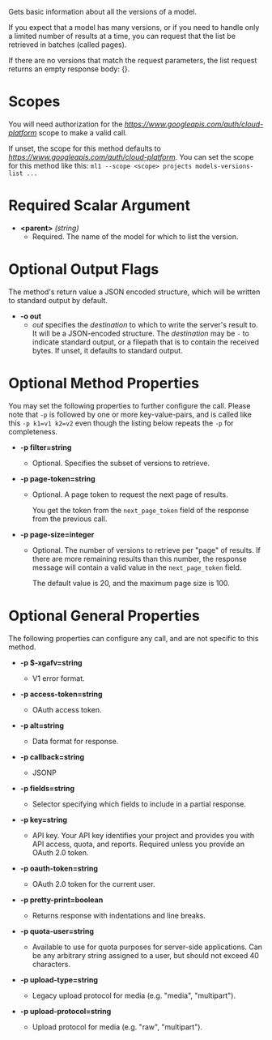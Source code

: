 Gets basic information about all the versions of a model.

If you expect that a model has many versions, or if you need to handle
only a limited number of results at a time, you can request that the list
be retrieved in batches (called pages).

If there are no versions that match the request parameters, the list
request returns an empty response body: {}.
# Scopes

You will need authorization for the *https://www.googleapis.com/auth/cloud-platform* scope to make a valid call.

If unset, the scope for this method defaults to *https://www.googleapis.com/auth/cloud-platform*.
You can set the scope for this method like this: `ml1 --scope <scope> projects models-versions-list ...`
# Required Scalar Argument
* **&lt;parent&gt;** *(string)*
    - Required. The name of the model for which to list the version.

# Optional Output Flags

The method's return value a JSON encoded structure, which will be written to standard output by default.

* **-o out**
    - *out* specifies the *destination* to which to write the server's result to.
      It will be a JSON-encoded structure.
      The *destination* may be `-` to indicate standard output, or a filepath that is to contain the received bytes.
      If unset, it defaults to standard output.
# Optional Method Properties

You may set the following properties to further configure the call. Please note that `-p` is followed by one 
or more key-value-pairs, and is called like this `-p k1=v1 k2=v2` even though the listing below repeats the
`-p` for completeness.

* **-p filter=string**
    - Optional. Specifies the subset of versions to retrieve.

* **-p page-token=string**
    - Optional. A page token to request the next page of results.
        
        You get the token from the `next_page_token` field of the response from
        the previous call.

* **-p page-size=integer**
    - Optional. The number of versions to retrieve per &#34;page&#34; of results. If
        there are more remaining results than this number, the response message
        will contain a valid value in the `next_page_token` field.
        
        The default value is 20, and the maximum page size is 100.

# Optional General Properties

The following properties can configure any call, and are not specific to this method.

* **-p $-xgafv=string**
    - V1 error format.

* **-p access-token=string**
    - OAuth access token.

* **-p alt=string**
    - Data format for response.

* **-p callback=string**
    - JSONP

* **-p fields=string**
    - Selector specifying which fields to include in a partial response.

* **-p key=string**
    - API key. Your API key identifies your project and provides you with API access, quota, and reports. Required unless you provide an OAuth 2.0 token.

* **-p oauth-token=string**
    - OAuth 2.0 token for the current user.

* **-p pretty-print=boolean**
    - Returns response with indentations and line breaks.

* **-p quota-user=string**
    - Available to use for quota purposes for server-side applications. Can be any arbitrary string assigned to a user, but should not exceed 40 characters.

* **-p upload-type=string**
    - Legacy upload protocol for media (e.g. &#34;media&#34;, &#34;multipart&#34;).

* **-p upload-protocol=string**
    - Upload protocol for media (e.g. &#34;raw&#34;, &#34;multipart&#34;).
